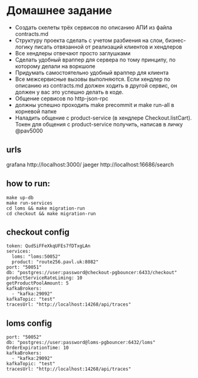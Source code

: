 # Домашнее задание

- Создать скелеты трёх сервисов по описанию АПИ из файла contracts.md
- Структуру проекта сделать с учетом разбиения на слои, бизнес-логику писать отвязанной от реализаций клиентов и хендлеров
- Все хендлеры отвечают просто заглушками
- Сделать удобный враппер для сервера по тому принципу, по которому делали на воркшопе
- Придумать самостоятельно удобный враппер для клиента
- Все межсервисные вызовы выполняются. Если хендлер по описанию из contracts.md должен ходить в другой сервис, он должен у вас это успешно делать в коде.
- Общение сервисов по http-json-rpc
- должны успешно проходить make precommit и make run-all в корневой папке
- Наладить общение с product-service (в хендлере Checkout.listCart). Токен для общения с product-service получить, написав в личку @pav5000

## urls

grafana http://localhost:3000/
jaeger http://localhost:16686/search

## how to run:

```
make up-db
make run-services
cd loms && make migration-run
cd checkout && make migration-run
```

## checkout config

```
token: QudSiFFeXkqUFEs7fDTxgLAn
services:
  loms: "loms:50052"
  product: "route256.pavl.uk:8082"
port: "50051"
db: "postgres://user:password@checkout-pgbouncer:6433/checkout"
productServiceRateLiming: 10
getProductPoolAmount: 5
kafkaBrokers:
  - "kafka:29092"
kafkaTopic: "test"
tracesUrl: "http://localhost:14268/api/traces"

```

## loms config

```
port: "50052"
db: "postgres://user:password@loms-pgbouncer:6432/loms"
OrderExpirationTime: 10
kafkaBrokers:
  - "kafka:29092"
kafkaTopic: "test"
tracesUrl: "http://localhost:14268/api/traces"
```
